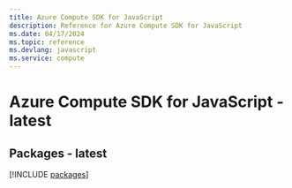 ```yaml
---
title: Azure Compute SDK for JavaScript
description: Reference for Azure Compute SDK for JavaScript
ms.date: 04/17/2024
ms.topic: reference
ms.devlang: javascript
ms.service: compute
---
```

# Azure Compute SDK for JavaScript - latest
## Packages - latest
[!INCLUDE [packages](compute-index.md)]